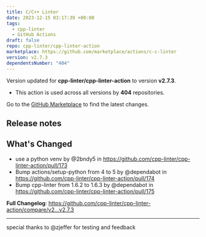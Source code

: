 ```yaml
---
title: C/C++ Linter
date: 2023-12-15 03:17:39 +00:00
tags:
  - cpp-linter
  - GitHub Actions
draft: false
repo: cpp-linter/cpp-linter-action
marketplace: https://github.com/marketplace/actions/c-c-linter
version: v2.7.3
dependentsNumber: "404"
---
```



Version updated for **cpp-linter/cpp-linter-action** to version **v2.7.3**.
- This action is used across all versions by **404** repositories.

Go to the [GitHub Marketplace](https://github.com/marketplace/actions/c-c-linter) to find the latest changes.

## Release notes

## What's Changed
* use a python venv by @2bndy5 in https://github.com/cpp-linter/cpp-linter-action/pull/173
* Bump actions/setup-python from 4 to 5 by @dependabot in https://github.com/cpp-linter/cpp-linter-action/pull/174
* Bump cpp-linter from 1.6.2 to 1.6.3 by @dependabot in https://github.com/cpp-linter/cpp-linter-action/pull/175


**Full Changelog**: https://github.com/cpp-linter/cpp-linter-action/compare/v2...v2.7.3

---
special thanks to @zjeffer for testing and feedback
